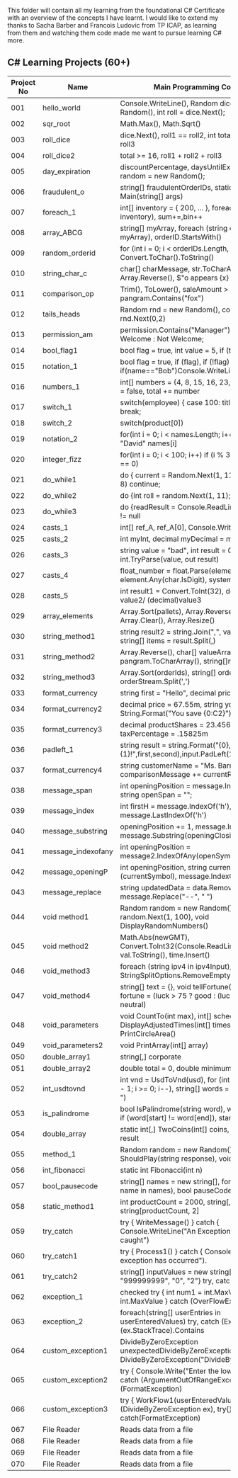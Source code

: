 This folder will contain all my learning from the foundational C# Certificate with an overview of the concepts I have learnt. I would like to extend my thanks to Sacha Barber and Francois Ludovic from TP ICAP, as learning from them and watching them code made me want to pursue learning C# more.

## C# Learning Projects (60+)

| Project No | Name               | Main Programming Concepts                                                                                 |  
|------------|--------------------|-----------------------------------------------------------------------------------------------------------|
| 001        | hello_world        | Console.WriteLine(), Random dice = new Random(), int roll = dice.Next();                                  |
| 002        | sqr_root           | Math.Max(), Math.Sqrt()                                                                                   |
| 003        | roll_dice          | dice.Next(), roll1 == roll2, int total = roll1 + roll2 + roll3                                            |
| 004        | roll_dice2         | total >= 16, roll1 + roll2 + roll3                                                                        |
| 005        | day_expiration     | discountPercentage, daysUntilExpiration, Random random = new Random();                                    |
| 006        | fraudulent_o       | string[] fraudulentOrderIDs, static void Main(string[] args)                                              |
| 007        | foreach_1          | int[] inventory = { 200, ... }, foreach(int items in inventory), sum+=,bin++                              |
| 008        | array_ABCG         | string[] myArray, foreach (string orderID in myArray), orderID.StartsWith()                               |
| 009        | random_orderid     | for (int i = 0; i < orderIDs.Length, i++), Convert.ToChar().ToString()                                    |
| 010        | string_char_c      | char[] charMessage, str.ToCharArray(), Array.Reverse(), $"o appears {x} time"                             |
| 011        | comparison_op      | Trim(), ToLower(), saleAmount > 1000 ? 100 : 50, pangram.Contains("fox")                                  |
| 012        | tails_heads        | Random rnd = new Random(), coin.Next(0, 2), rnd.Next(0,2)                                                 |
| 013        | permission_am      | permission.Contains("Manager") ? level > 55 Welcome : Not Welcome;                                        |
| 014        | bool_flag1         | bool flag = true, int value = 5, if (true)                                                                |
| 015        | notation_1         | bool flag = true, if (flag), if (!flag) if(name=="Bob")Console.WriteLine("Bob")                           |
| 016        | numbers_1          | int[] numbers = {4, 8, 15, 16, 23, 42}, bool found = false, total += number                               |
| 017        | switch_1           | switch(employee) { case 100: title = "Junior" break;                                                      |
| 018        | switch_2           | switch(product[0])                                                                                        |
| 019        | notation_2         | for(int i = 0; i < names.Length; i++) if (names[i] == "David" names[i]                                    |
| 020        | integer_fizz       | for(int i = 0; i < 100; i++) if (i % 3 == 0 && i % 5 == 0)                                                |
| 021        | do_while1          | do { current = Random.Next(1, 11); if (current >= 8) continue;                                            |
| 022        | do_while2          | do {int roll = random.Next(1, 11); monster -= roll;                                                       |
| 023        | do_while3          | do {readResult = Console.ReadLine(), readResult != null                                                   |
| 024        | casts_1            | int[] ref_A, ref_A[0], Console.WriteLine()                                                                |
| 025        | casts_2            | int myInt, decimal myDecimal = myInt                                                                      |
| 026        | casts_3            | string value = "bad", int result = 0, int.TryParse(value, out result)                                     |
| 027        | casts_4            | float_number = float.Parse(element), element.Any(char.IsDigit), system.linq                               |
| 028        | casts_5            | int result1 = Convert.ToInt(32), decimal result2 = value2/ (decimal)value3                                |
| 029        | array_elements     | Array.Sort(pallets), Array.Reverse(pallets), Array.Clear(), Array.Resize()                                |
| 030        | string_method1     | string result2 = string.Join(",", valueArray), string[] items = result.Split(,)                           |
| 031        | string_method2     | Array.Reverse(), char[] valueArray = pangram.ToCharArray(), string[]nm =                                  |
| 032        | string_method3     | Array.Sort(orderIds), string[] orderIds = orderStream.Split(',')                                          |
| 033        | format_currency    | string first = "Hello", decimal price = 123.456m                                                          |
| 034        | format_currency2   | decimal price = 67.55m, string yourDiscount = String.Format("You save {0:C2}")                            |
| 035        | format_currency3   | decimal productShares = 23.4568m, decimal taxPercentage = .15825m                                         |
| 036        | padleft_1          | string result = string.Format("{0},{1}!",first,second),input.PadLeft(12, '-')                             |
| 037        | format_currency4   | string customerName = "Ms. Barros", comparisonMessage += currentReturn.ToString()                         |
| 038        | message_span       | int openingPosition = message.IndexOf('('), const string openSpan = "<span>";                             |
| 039        | message_index      | int firstH = message.IndexOf('h'), int lastH = message.LastIndexOf('h')                                   |
| 040        | message_substring  | openingPosition += 1, message.IndexOf('('), message.Substring(openingClosing, length)                     |
| 041        | message_indexofany | int openingPosition = message2.IndexOfAny(openSymbols)                                                    |
| 042        | message_openingP   | int openingPosition, string currentSymbol, switch (currentSymbol), message.IndexOf()                      |
| 043        | message_replace    | string updatedData = data.Remove(5, 20), message.Replace("--", " ")                                       |
| 044        | void method1       | Random random = new Random(), random.Next(1, 100), void DisplayRandomNumbers()                            |
| 045        | void method2       | Math.Abs(newGMT), Convert.ToInt32(Console.ReadLine()), val.ToString(), time.Insert()                      |
| 046        | void_method3       | foreach (string ipv4 in ipv4Input), ipv4.Split(".", StringSplitOptions.RemoveEmptyEntries)                |    
| 047        | void_method4       | string[] text = {}, void tellFortune(), string[] fortune = (luck > 75 ? good : (luck < 25 ? bad : neutral)|
| 048        | void_parameters    | void CountTo(int max), int[] schedule, void DisplayAdjustedTimes(int[] times), void PrintCircleArea()     |
| 049        | void_parameters2   | void PrintArray(int[] array)                                                                              |
| 050        | double_array1      | string[,] corporate                                                                                       |
| 051        | double_array2      | double total = 0, double minimumSpend = 30.00                                                             |
| 052        | int_usdtovnd       | int vnd = UsdToVnd(usd), for (int i = word.Length - 1; i >= 0; i--), string[] words = sentence.Split(" ") |
| 053        | is_palindrome      | bool IsPalindrome(string word), while (start > end) if (word[start] != word[end]), start++, end--         |
| 054        | double_array       | static int[,] TwoCoins(int[] coins, int target), int[,] result                                            |
| 055        | method_1           | Random random = new Random(), bool ShouldPlay(string response), void PlayGame()                           |
| 056        | int_fibonacci      | static int Fibonacci(int n)                                                                               |
| 057        | bool_pausecode     | string[] names = new string[], foreach (string name in names), bool pauseCode                             |
| 058        | static_method1     | int productCount = 2000, string[,] products = new string[productCount, 2]                                 |
| 059        | try_catch          | try { WriteMessage() } catch { Console.WriteLine("An Exception has been caught")                          |
| 060        | try_catch1         | try { Process1() } catch { Console.WriteLine("An exception has occurred").                                |
| 061        | try_catch2         | string[] inputValues = new string[] {"three", "999999999", "0", "2"}  try, catch, catch, finally          |
| 062        | exception_1        | checked try { int num1 = int.MaxValue; int num2 = int.MaxValue } catch (OverFlowException ex)             |
| 063        | exception_2        | foreach(string[] userEntries in userEnteredValues) try, catch (Exception ex) if (ex.StackTrace).Contains  |
| 064        | custom_exception1  | DivideByZeroException unexpectedDivideByZeroException = new DivideByZeroException("DivideByZeroException")|
| 065        | custom_exception2  | try { Console.Write("Enter the lower bound:");, catch (ArgumentOutOfRangeException ex) (FormatException)  |
| 066        | custom_exception3  | try { WorkFlow1(userEnteredValues) catch (DivideByZeroException ex), try{} catch(FormatException)         |
| 067        | File Reader        | Reads data from a file       |
| 068        | File Reader        | Reads data from a file       |
| 069        | File Reader        | Reads data from a file       |
| 070        | File Reader        | Reads data from a file       |

